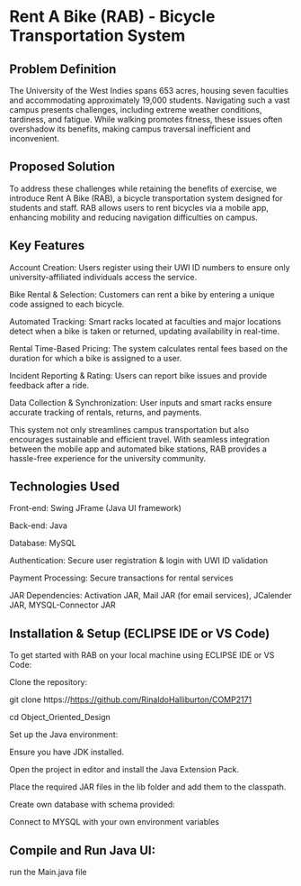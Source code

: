 # Rent A Bike (RAB) - Bicycle Transportation System

## Problem Definition

The University of the West Indies spans 653 acres, housing seven faculties and accommodating approximately 19,000 students. Navigating such a vast campus presents challenges, including extreme weather conditions, tardiness, and fatigue. While walking promotes fitness, these issues often overshadow its benefits, making campus traversal inefficient and inconvenient.

## Proposed Solution

To address these challenges while retaining the benefits of exercise, we introduce Rent A Bike (RAB), a bicycle transportation system designed for students and staff. RAB allows users to rent bicycles via a mobile app, enhancing mobility and reducing navigation difficulties on campus.

## Key Features

Account Creation: Users register using their UWI ID numbers to ensure only university-affiliated individuals access the service.

Bike Rental & Selection: Customers can rent a bike by entering a unique code assigned to each bicycle.

Automated Tracking: Smart racks located at faculties and major locations detect when a bike is taken or returned, updating availability in real-time.

Rental Time-Based Pricing: The system calculates rental fees based on the duration for which a bike is assigned to a user.

Incident Reporting & Rating: Users can report bike issues and provide feedback after a ride.

Data Collection & Synchronization: User inputs and smart racks ensure accurate tracking of rentals, returns, and payments.

This system not only streamlines campus transportation but also encourages sustainable and efficient travel. With seamless integration between the mobile app and automated bike stations, RAB provides a hassle-free experience for the university community.

## Technologies Used

Front-end: Swing JFrame (Java UI framework)

Back-end: Java

Database: MySQL

Authentication: Secure user registration & login with UWI ID validation

Payment Processing: Secure transactions for rental services

JAR Dependencies: Activation JAR, Mail JAR (for email services), JCalender JAR, MYSQL-Connector JAR

## Installation & Setup (ECLIPSE IDE or VS Code)

To get started with RAB on your local machine using ECLIPSE IDE or VS Code:

Clone the repository:

git clone https://https://github.com/RinaldoHalliburton/COMP2171

cd Object_Oriented_Design

Set up the Java environment:

Ensure you have JDK installed.

Open the project in editor and install the Java Extension Pack.

Place the required JAR files in the lib folder and add them to the classpath.

Create own database with schema provided:

Connect to MYSQL with your own environment variables

## Compile and Run Java UI:

run the Main.java file
